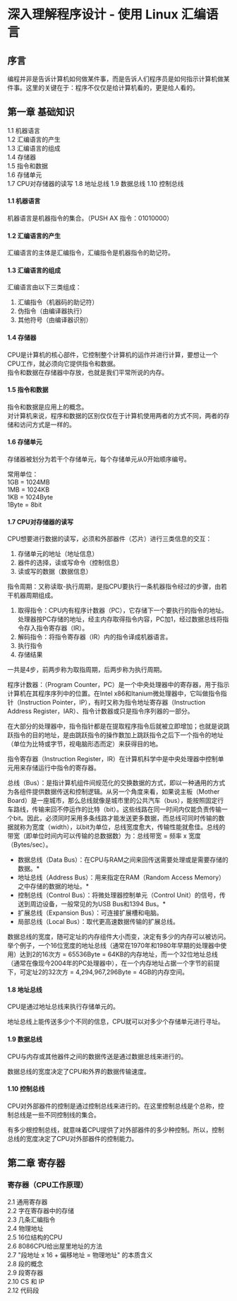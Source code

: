 # 深入理解程序设计 - 使用 Linux 汇编语言

## 序言

编程并非是告诉计算机如何做某件事，而是告诉人们程序员是如何指示计算机做某件事。这里的关键在于：程序不仅仅是给计算机看的，更是给人看的。  

## 第一章 基础知识

1.1 机器语言  
1.2 汇编语言的产生  
1.3 汇编语言的组成  
1.4 存储器  
1.5 指令和数据  
1.6 存储单元  
1.7 CPU对存储器的读写
1.8 地址总线
1.9 数据总线
1.10 控制总线


#### 1.1 机器语言
机器语言是机器指令的集合。（PUSH AX 指令：01010000）

#### 1.2 汇编语言的产生  
汇编语言的主体是汇编指令，汇编指令是机器指令的助记符。

#### 1.3 汇编语言的组成  
汇编语言由以下三类组成：
1. 汇编指令（机器码的助记符）
2. 伪指令（由编译器执行）
3. 其他符号（由编译器识别）

#### 1.4 存储器  
CPU是计算机的核心部件，它控制整个计算机的运作并进行计算，要想让一个CPU工作，就必须向它提供指令和数据。  
指令和数据在存储器中存放，也就是我们平常所说的内存。

#### 1.5 指令和数据  
指令和数据是应用上的概念。  
对计算机来说，程序和数据的区别仅仅在于计算机使用两者的方式不同，两者的存储和访问方式是一样的。

#### 1.6 存储单元  
存储器被划分为若干个存储单元，每个存储单元从0开始顺序编号。

常用单位：  
1GB = 1024MB  
1MB = 1024KB  
1KB = 1024Byte  
1Byte = 8bit

#### 1.7 CPU对存储器的读写

CPU想要进行数据的读写，必须和外部器件（芯片）进行三类信息的交互：
1. 存储单元的地址（地址信息）
2. 器件的选择，读或写命令（控制信息）
3. 读或写的数据（数据信息）

指令周期：又称读取-执行周期，是指CPU要执行一条机器指令经过的步骤，由若干机器周期组成。

1. 取得指令：CPU内有程序计数器（PC），它存储下一个要执行的指令的地址。处理器按PC存储的地址，经主内存取得指令内容，PC加1，经过数据总线将指令存入指令寄存器（IR）。
2. 解码指令：将指令寄存器（IR）内的指令译成机器语言。
3. 执行指令
4. 存储结果

一共是4步，前两步称为取指周期，后两步称为执行周期。

程序计数器：（Program Counter，PC）是一个中央处理器中的寄存器，用于指示计算机在其程序序列中的位置。在Intel x86和Itanium微处理器中，它叫做指令指针（Instruction Pointer，IP），有时又称为指令地址寄存器（Instruction Address Register，IAR）、指令计数器或只是指令序列器的一部分。

在大部分的处理器中，指令指针都是在提取程序指令后就被立即增加；也就是说跳跃指令的目的地址，是由跳跃指令的操作数加上跳跃指令之后下一个指令的地址（单位为比特或字节，视电脑形态而定）来获得目的地。

指令寄存器（Instruction Register，IR）在计算机科学中是中央处理器中控制单元用来存储运行中指令的寄存器。

总线（Bus）：是指计算机组件间规范化的交换数据的方式，即以一种通用的方式为各组件提供数据传送和控制逻辑。从另一个角度来看，如果说主板（Mother Board）是一座城市，那么总线就像是城市里的公共汽车（bus），能按照固定行车路线，传输来回不停运作的比特（bit）。这些线路在同一时间内仅能负责传输一个bit。因此，必须同时采用多条线路才能发送更多数据，而总线可同时传输的数据就称为宽度（width），以bit为单位，总线宽度愈大，传输性能就愈佳。总线的带宽（即单位时间内可以传输的总数据数）为：总线带宽 = 频率 x 宽度（Bytes/sec）。

* 数据总线（Data Bus）：在CPU与RAM之间来回传送需要处理或是需要存储的数据。*  
* 地址总线（Address Bus）：用来指定在RAM（Random Access Memory）之中存储的数据的地址。*  
* 控制总线（Control Bus）：将微处理器控制单元（Control Unit）的信号，传送到周边设备，一般常见的为USB Bus和1394 Bus。*  
* 扩展总线（Expansion Bus）：可连接扩展槽和电脑。  
* 局部总线（Local Bus）：取代更高速数据传输的扩展总线。 

数据总线的宽度，随可定址的内存组件大小而变，决定有多少的内存可以被访问。举个例子，一个16位宽度的地址总线（通常在1970年和1980年早期的处理器中使用）达到2的16次方 = 65536Byte = 64KB的内存地址，而一个32位地址总线（通常在像现今2004年的PC处理器中），在一个内存地址占据一个字节的前提下，可定址2的32次方 = 4,294,967,296Byte = 4GB的内存空间。  

#### 1.8 地址总线

CPU是通过地址总线来执行存储单元的。

地址总线上能传送多少个不同的信息，CPU就可以对多少个存储单元进行寻址。

#### 1.9 数据总线

CPU与内存或其他器件之间的数据传送是通过数据总线来进行的。

数据总线的宽度决定了CPU和外界的数据传输速度。

#### 1.10 控制总线

CPU对外部器件的控制是通过控制总线来进行的。在这里控制总线是个总称，控制总线是一些不同控制线的集合。

有多少根控制总线，就意味着CPU提供了对外部器件的多少种控制。所以，控制总线的宽度决定了CPU对外部器件的控制能力。

## 第二章 寄存器

### 寄存器（CPU工作原理）

2.1 通用寄存器  
2.2 字在寄存器中的存储  
2.3 几条汇编指令  
2.4 物理地址  
2.5 16位结构的CPU  
2.6 8086CPU给出屋里地址的方法  
2.7 "段地址 x 16 + 偏移地址 = 物理地址" 的本质含义  
2.8 段的概念  
2.9 段寄存器  
2.10 CS 和 IP  
2.12 代码段  